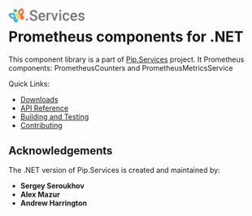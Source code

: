 # <img src="https://github.com/pip-services/pip-services/raw/master/design/Logo.png" alt="Pip.Services Logo" style="max-width:30%"> <br/> Prometheus components for .NET

This component library is a part of [Pip.Services](https://github.com/pip-services3/pip-services3) project.
It Prometheus components: PrometheusCounters and PrometheusMetricsService

Quick Links:

* [Downloads](https://github.com/pip-services3-dotnet/pip-services3-prometheus-dotnet/blob/master/doc/Downloads.md)
* [API Reference](https://pip-services3-dotnet.github.io/pip-services3-prometheus-dotnet/)
* [Building and Testing](https://github.com/pip-services3-dotnet/pip-services3-prometheus-dotnet/blob/master/doc/Development.md)
* [Contributing](https://github.com/pip-services3-dotnet/pip-services3-prometheus-dotnet/blob/master/doc/Development.md/#contrib)

## Acknowledgements

The .NET version of Pip.Services is created and maintained by:
- **Sergey Seroukhov**
- **Alex Mazur**
- **Andrew Harrington**
